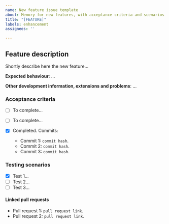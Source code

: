 ```yaml
---
name: New feature issue template
about: Memory for new features, with acceptance criteria and scenarios.
title: "[FEATURE]"
labels: enhancement
assignees: ''

---
```


## Feature description

Shortly describe here the new feature...

**Expected behaviour**: ...

**Other development information, extensions and problems**: ...

### Acceptance criteria 

* [ ] To complete...
* [ ] To complete...

* [x] Completed. Commits:
  * Commit 1: `commit hash`.
  * Commit 2: `commit hash`.
  * Commit 3: `commit hash`.

### Testing scenarios

* [x] Test 1...
* [ ] Test 2...
* [ ] Test 3...

#### Linked pull requests

* Pull request 1: `pull request link`.
* Pull request 2: `pull request link`.
